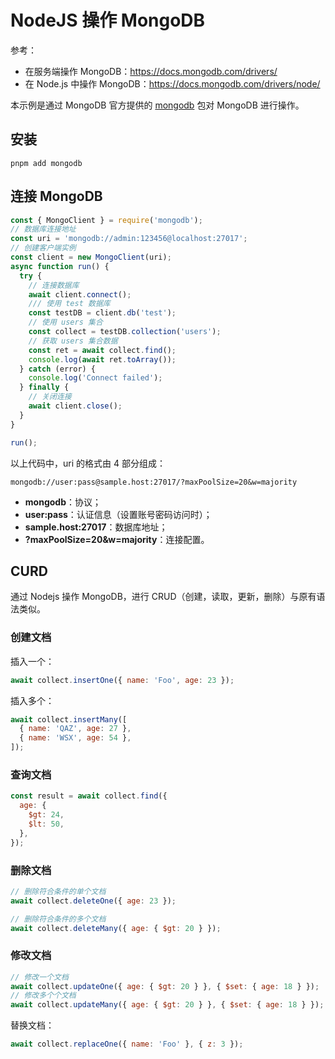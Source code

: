 # NodeJS 操作 MongoDB

参考：

- 在服务端操作 MongoDB：https://docs.mongodb.com/drivers/
- 在 Node.js 中操作 MongoDB：https://docs.mongodb.com/drivers/node/

本示例是通过 MongoDB 官方提供的 [mongodb](https://www.npmjs.com/package/mongodb) 包对 MongoDB 进行操作。

## 安装

```shell
pnpm add mongodb
```

## 连接 MongoDB

```js
const { MongoClient } = require('mongodb');
// 数据库连接地址
const uri = 'mongodb://admin:123456@localhost:27017';
// 创建客户端实例
const client = new MongoClient(uri);
async function run() {
  try {
    // 连接数据库
    await client.connect();
    /// 使用 test 数据库
    const testDB = client.db('test');
    // 使用 users 集合
    const collect = testDB.collection('users');
    // 获取 users 集合数据
    const ret = await collect.find();
    console.log(await ret.toArray());
  } catch (error) {
    console.log('Connect failed');
  } finally {
    // 关闭连接
    await client.close();
  }
}

run();
```

以上代码中，uri 的格式由 4 部分组成：

```
mongodb://user:pass@sample.host:27017/?maxPoolSize=20&w=majority
```

- **mongodb**：协议；
- **user:pass**：认证信息（设置账号密码访问时）；
- **sample.host:27017**：数据库地址；
- **?maxPoolSize=20&w=majority**：连接配置。

## CURD

通过 Nodejs 操作 MongoDB，进行 CRUD（创建，读取，更新，删除）与原有语法类似。

### 创建文档

插入一个：

```js
await collect.insertOne({ name: 'Foo', age: 23 });
```

插入多个：

```javascript
await collect.insertMany([
  { name: 'QAZ', age: 27 },
  { name: 'WSX', age: 54 },
]);
```

### 查询文档

```js
const result = await collect.find({
  age: {
    $gt: 24,
    $lt: 50,
  },
});
```

### 删除文档

```js
// 删除符合条件的单个文档
await collect.deleteOne({ age: 23 });

// 删除符合条件的多个文档
await collect.deleteMany({ age: { $gt: 20 } });
```

### 修改文档

```javascript
// 修改一个文档
await collect.updateOne({ age: { $gt: 20 } }, { $set: { age: 18 } });
// 修改多个个文档
await collect.updateMany({ age: { $gt: 20 } }, { $set: { age: 18 } });
```

替换文档：

```javascript
await collect.replaceOne({ name: 'Foo' }, { z: 3 });
```
